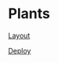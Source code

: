 # Plants

[Layout](https://www.figma.com/file/ntVt8IwlwzfVFMBuVVAze8/Plants?node-id=0%3A1)

[Deploy](https://the-dmitry.github.io/Plants/)
